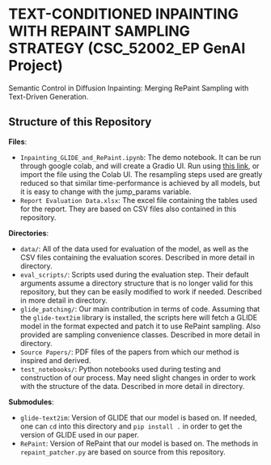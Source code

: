 # TEXT-CONDITIONED INPAINTING WITH REPAINT SAMPLING STRATEGY (CSC_52002_EP GenAI Project)
Semantic Control in Diffusion Inpainting: Merging RePaint Sampling with Text-Driven Generation.

## Structure of this Repository

**Files**:
 * `Inpainting_GLIDE_and_RePaint.ipynb`: The demo notebook. It can be run through google colab, and will create a Gradio UI. Run using [this link](https://githubtocolab.com/pandanautinspace/CSC_52002_EP_Generative_AI_Project/blob/refactor/Inpainting_GLIDE_and_RePaint.ipynb), or import the file using the Colab UI. The resampling steps used are greatly reduced so that similar time-performance is achieved by all models, but it is easy to change with the jump_params variable. 
 * `Report Evaluation Data.xlsx`: The excel file containing the tables used for the report. They are based on CSV files also contained in this repository.

**Directories**:
 * `data/`: All of the data used for evaluation of the model, as well as the CSV files containing the evaluation scores. Described in more detail in directory.
 * `eval_scripts/`: Scripts used during the evaluation step. Their default arguments assume a directory structure that is no longer valid for this repository, but they can be easily modified to work if needed. Described in more detail in directory.
 * `glide_patching/`: Our main contribution in terms of code. Assuming that the `glide-text2im` library is installed, the scripts here will fetch a GLIDE model in the format expected and patch it to use RePaint sampling. Also provided are sampling convenience classes. Described in more detail in directory.
 * `Source Papers/`: PDF files of the papers from which our method is inspired and derived. 
 * `test_notebooks/`: Python notebooks used during testing and construction of our process. May need slight changes in order to work with the structure of the data. Described in more detail in directory.

**Submodules**:
 * `glide-text2im`: Version of GLIDE that our model is based on. If needed, one can `cd` into this directory and `pip install .` in order to get the version of GLIDE used in our paper.
 * `RePaint`: Version of RePaint that our model is based on. The methods in `repaint_patcher.py` are based on source from this repository.